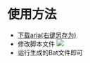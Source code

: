 # 使用方法
- [下载aria(右键另存为)](https://github.com/easonyuen/Maizi-Download/blob/master/aria2.rar)
- 修改脚本文件
![](http://7xwgs3.com1.z0.glb.clouddn.com/%E8%AF%B4%E6%98%8E2.png)
- 运行生成的Bat文件即可
